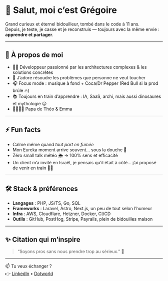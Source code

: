 # 👋 Salut, moi c’est Grégoire

Grand curieux et éternel bidouilleur, tombé dans le code à 11 ans.  
Depuis, je teste, je casse et je reconstruis — toujours avec la même envie : **apprendre et partager**.

---

## 🚀 À propos de moi

- 🧑‍💻 Développeur passionné par les architectures complexes & les solutions concrètes  
- 🔧 J’adore résoudre les problèmes que personne ne veut toucher  
- 🎧 Focus mode : musique à fond + Coca/Dr Pepper (Red Bull si la prod brûle 🔥)  
- 📚 Toujours en train d’apprendre : IA, SaaS, archi, mais aussi dinosaures et mythologie 😉  
- 👨‍👩‍👧‍👦 Papa de Théo & Emma  

---

## ⚡ Fun facts

- Calme même quand *tout part en fumée*  
- Mon Eureka moment arrive souvent… sous la douche 🚿  
- Zéro small talk météo 🌦️ → 100% sens et efficacité  
- Un client m’a invité en Israël, je pensais qu’il était à côté… j’ai proposé de venir en train 🤷‍♂️  

---

## 🛠️ Stack & préférences

- **Langages** : PHP, JS/TS, Go, SQL  
- **Frameworks** : Laravel, Astro, Next.js, un peu de tout selon l’humeur  
- **Infra** : AWS, Cloudflare, Hetzner, Docker, CI/CD  
- **Outils** : GitHub, PostHog, Stripe, Payrails, plein de bidouilles maison  

---

## ✨ Citation qui m’inspire

> “Soyons pros sans nous prendre trop au sérieux.” 🙂

---

📫 Tu veux échanger ?  
👉 [LinkedIn](https://www.linkedin.com/in/gregoireohanessian) • [Dotworld](https://www.dotworld.ch)


<!--
**gtko/gtko** is a ✨ _special_ ✨ repository because its `README.md` (this file) appears on your GitHub profile.

Here are some ideas to get you started:

- 🔭 I’m currently working on ...
- 🌱 I’m currently learning ...
- 👯 I’m looking to collaborate on ...
- 🤔 I’m looking for help with ...
- 💬 Ask me about ...
- 📫 How to reach me: ...
- 😄 Pronouns: ...
- ⚡ Fun fact: ...
-->
